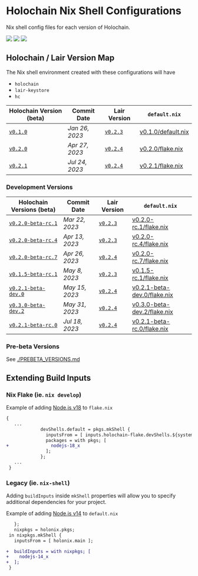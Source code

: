 
# Holochain Nix Shell Configurations
Nix shell config files for each version of Holochain.


[![](https://img.shields.io/github/issues-raw/mjbrisebois/holochain-nix-shell-configs?style=flat-square)](https://github.com/mjbrisebois/holochain-nix-shell-configs/issues)
[![](https://img.shields.io/github/issues-closed-raw/mjbrisebois/holochain-nix-shell-configs?style=flat-square)](https://github.com/mjbrisebois/holochain-nix-shell-configs/issues?q=is%3Aissue+is%3Aclosed)
[![](https://img.shields.io/github/issues-pr-raw/mjbrisebois/holochain-nix-shell-configs?style=flat-square)](https://github.com/mjbrisebois/holochain-nix-shell-configs/pulls)


## Holochain / Lair Version Map
The Nix shell environment created with these configurations will have

- `holochain`
- `lair-keystore`
- `hc`


| Holochain Version (beta)                                                                         | Commit Date    | Lair Version                                                                                | `default.nix`                            |
|--------------------------------------------------------------------------------------------------|----------------|---------------------------------------------------------------------------------------------|------------------------------------------|
| [`v0.1.0`](https://github.com/holochain/holochain/tree/41150668b18a57f4dc801a0b3439c1c76e149064) | *Jan 26, 2023* | [`v0.2.3`](https://github.com/holochain/lair/tree/cbfbefefe43073904a914c8181a450209a74167b) | [v0.1.0/default.nix](v0.1.0/default.nix) |
| [`v0.2.0`](https://github.com/holochain/holochain/tree/efe64a7f5dfbddc257945bf368db81c7b68de1bd) | *Apr 27, 2023* | [`v0.2.4`](https://github.com/holochain/lair/tree/43be404da0fd9d57bf4429c44def405bd6490f61) | [v0.2.0/flake.nix](v0.2.0/flake.nix)     |
| [`v0.2.1`](https://github.com/holochain/holochain/tree/3f594f1a5cef41e896b99b6b46d336d54da3299d) | *Jul 24, 2023* | [`v0.2.4`](https://github.com/holochain/lair/tree/43be404da0fd9d57bf4429c44def405bd6490f61) | [v0.2.1/flake.nix](v0.2.1/flake.nix)     |


### Development Versions

| Holochain Versions (beta)                                                                                   | Commit Date    | Lair Version                                                                                | `default.nix`                                              |
|-------------------------------------------------------------------------------------------------------------|----------------|---------------------------------------------------------------------------------------------|------------------------------------------------------------|
| [`v0.2.0-beta-rc.1`](https://github.com/holochain/holochain/tree/1f765d0b8d82d0f568ee8c42a33f0863c2a0bc90)  | *Mar 22, 2023* | [`v0.2.3`](https://github.com/holochain/lair/tree/cbfbefefe43073904a914c8181a450209a74167b) | [v0.2.0-rc.1/flake.nix](v0.2.0-rc.1/flake.nix)             |
| [`v0.2.0-beta-rc.4`](https://github.com/holochain/holochain/tree/9c4f10d16b28c977682010746c4a61641ecb68c8)  | *Apr 13, 2023* | [`v0.2.3`](https://github.com/holochain/lair/tree/cbfbefefe43073904a914c8181a450209a74167b) | [v0.2.0-rc.4/flake.nix](v0.2.0-rc.4/flake.nix)             |
| [`v0.2.0-beta-rc.7`](https://github.com/holochain/holochain/tree/367914e54bafcdccff002e453c68795ea273c350)  | *Apr 26, 2023* | [`v0.2.4`](https://github.com/holochain/lair/tree/43be404da0fd9d57bf4429c44def405bd6490f61) | [v0.2.0-rc.7/flake.nix](v0.2.0-rc.7/flake.nix)             |
| [`v0.1.5-beta-rc.1`](https://github.com/holochain/holochain/tree/155f0dd20ba32ce1fc2ed0ae9ebcc856ba6e8524)  | *May 8, 2023*  | [`v0.2.3`](https://github.com/holochain/lair/tree/cbfbefefe43073904a914c8181a450209a74167b) | [v0.1.5-rc.1/flake.nix](v0.1.5-rc.1/flake.nix)             |
| [`v0.2.1-beta-dev.0`](https://github.com/holochain/holochain/tree/a91b262e87653f5f2e3a50c06eaac2bb81fb88d3) | *May 15, 2023* | [`v0.2.4`](https://github.com/holochain/lair/tree/43be404da0fd9d57bf4429c44def405bd6490f61) | [v0.2.1-beta-dev.0/flake.nix](v0.2.1-beta-dev.0/flake.nix) |
| [`v0.3.0-beta-dev.2`](https://github.com/holochain/holochain/tree/e52628f155c423b49a020a90dc0fe87c8a205692) | *May 31, 2023* | [`v0.2.4`](https://github.com/holochain/lair/tree/43be404da0fd9d57bf4429c44def405bd6490f61) | [v0.3.0-beta-dev.2/flake.nix](v0.3.0-beta-dev.2/flake.nix) |
| [`v0.2.1-beta-rc.0`](https://github.com/holochain/holochain/tree/265a80c3b7993447412e9e6a63291e55ad08f403)  | *Jul 18, 2023* | [`v0.2.4`](https://github.com/holochain/lair/tree/43be404da0fd9d57bf4429c44def405bd6490f61) | [v0.2.1-beta-rc.0/flake.nix](v0.2.1-beta-rc.0/flake.nix)   |


### Pre-beta Versions

See [./PREBETA_VERSIONS.md](./PREBETA_VERSIONS.md)


## Extending Build Inputs

### Nix Flake (ie. `nix develop`)

Example of adding [Node.js v18](https://nodejs.org/dist/latest-v18.x/docs/api/) to `flake.nix`
```diff
{
   ...
             devShells.default = pkgs.mkShell {
               inputsFrom = [ inputs.holochain-flake.devShells.${system}.holonix ];
               packages = with pkgs; [
+                nodejs-18_x
               ];
             };
   ...
 }
```


### Legacy (ie. `nix-shell`)
Adding `buildInputs` inside `mkShell` properties will allow you to specify additional dependencies
for your project.

Example of adding [Node.js v14](https://nodejs.org/dist/latest-v14.x/docs/api/) to `default.nix`
```diff
   };
   nixpkgs = holonix.pkgs;
 in nixpkgs.mkShell {
   inputsFrom = [ holonix.main ];

+  buildInputs = with nixpkgs; [
+    nodejs-14_x
+  ];
 }
```
